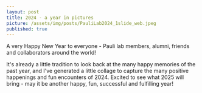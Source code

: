 ```yaml
---
layout: post
title: 2024 - a year in pictures
picture: /assets/img/posts/PauliLab2024_1slide_web.jpeg
published: true
---
```

A very Happy New Year to everyone - Pauli lab members, alumni, friends and collaborators around the world!

It's already a little tradition to look back at the many happy memories of the past year, and I've generated a little collage to capture the many positive happenings and fun encounters of 2024. 
Excited to see what 2025 will bring - may it be another happy, fun, successful and fulfilling year!
